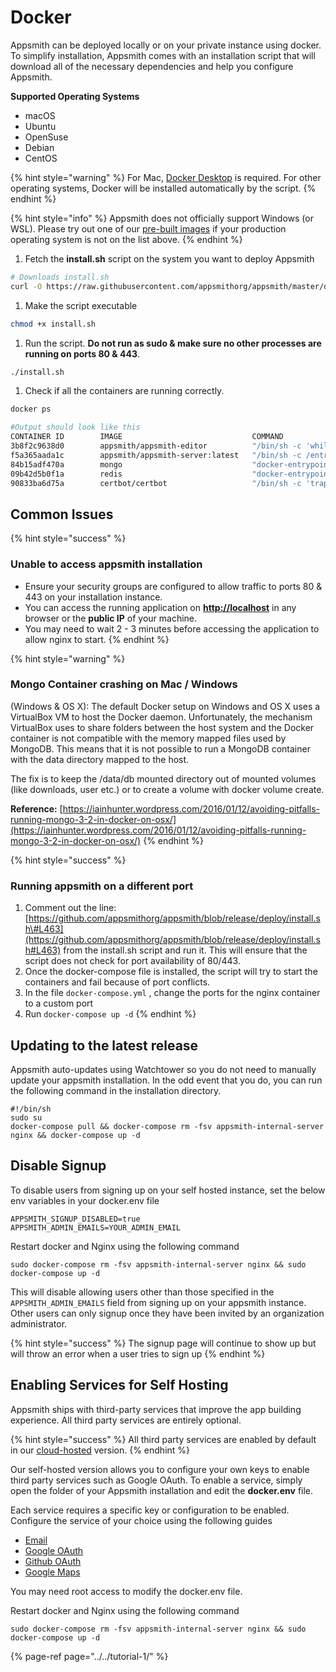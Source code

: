 # Docker

Appsmith can be deployed locally or on your private instance using docker. To simplify installation, Appsmith comes with an installation script that will download all of the necessary dependencies and help you configure Appsmith.

**Supported Operating Systems**

* macOS
* Ubuntu
* OpenSuse
* Debian
* CentOS

{% hint style="warning" %}
For Mac, [Docker Desktop](https://docs.docker.com/docker-for-mac/install/) is required. For other operating systems, Docker will be installed automatically by the script.
{% endhint %}

{% hint style="info" %}
Appsmith does not officially support Windows \(or WSL\). Please try out one of our [pre-built images](../) if your production operating system is not on the list above.
{% endhint %}

1. Fetch the **install.sh** script on the system you want to deploy Appsmith

```bash
# Downloads install.sh
curl -O https://raw.githubusercontent.com/appsmithorg/appsmith/master/deploy/install.sh
```

1. Make the script executable

```bash
chmod +x install.sh
```

1. Run the script. **Do not run as sudo & make sure no other processes are running on ports 80 & 443**.

```bash
./install.sh
```

1. Check if all the containers are running correctly.

```bash
docker ps

#Output should look like this
CONTAINER ID        IMAGE                             COMMAND                  CREATED             STATUS              PORTS                                      NAMES
3b8f2c9638d0        appsmith/appsmith-editor          "/bin/sh -c 'while :…"   17 minutes ago      Up 17 minutes       0.0.0.0:80->80/tcp, 0.0.0.0:443->443/tcp   appsmith_nginx_1
f5a365aada1c        appsmith/appsmith-server:latest   "/bin/sh -c /entrypo…"   17 minutes ago      Up 17 minutes       0.0.0.0:8080->8080/tcp                     appsmith_appsmith-internal-server_1
84b15adf470a        mongo                             "docker-entrypoint.s…"   17 minutes ago      Up 17 minutes       0.0.0.0:27017->27017/tcp                   appsmith_mongo_1
09b42d5b0f1a        redis                             "docker-entrypoint.s…"   17 minutes ago      Up 17 minutes       0.0.0.0:6379->6379/tcp                     appsmith_redis_1
90833ba6d75a        certbot/certbot                   "/bin/sh -c 'trap ex…"   17 minutes ago      Up 17 minutes       80/tcp, 443/tcp                            appsmith_certbot_1
```

## Common Issues

{% hint style="success" %}
### Unable to access appsmith installation

* Ensure your security groups are configured to allow traffic to ports 80 & 443 on your installation instance. 
* You can access the running application on [**http://localhost**](http://localhost) in any browser or the **public IP** of your machine.
* You may need to wait 2 - 3 minutes before accessing the application to allow nginx to start.
{% endhint %}

{% hint style="warning" %}
### Mongo Container crashing on Mac / Windows

\(Windows & OS X\): The default Docker setup on Windows and OS X uses a VirtualBox VM to host the Docker daemon. Unfortunately, the mechanism VirtualBox uses to share folders between the host system and the Docker container is not compatible with the memory mapped files used by MongoDB. This means that it is not possible to run a MongoDB container with the data directory mapped to the host.

The fix is to keep the /data/db mounted directory out of mounted volumes \(like downloads, user etc.\) or to create a volume with docker volume create.

**Reference:** [https://iainhunter.wordpress.com/2016/01/12/avoiding-pitfalls-running-mongo-3-2-in-docker-on-osx/](https://iainhunter.wordpress.com/2016/01/12/avoiding-pitfalls-running-mongo-3-2-in-docker-on-osx/)
{% endhint %}

{% hint style="success" %}
### Running appsmith on a different port

1. Comment out the line: [https://github.com/appsmithorg/appsmith/blob/release/deploy/install.sh\#L463](https://github.com/appsmithorg/appsmith/blob/release/deploy/install.sh#L463) from the install.sh script and run it. This will ensure that the script does not check for port availability of 80/443.
2. Once the docker-compose file is installed, the script will try to start the containers and fail because of port conflicts.
3. In the file `docker-compose.yml` , change the ports for the nginx container to a custom port
4. Run `docker-compose up -d`
{% endhint %}

## Updating to the latest release

Appsmith auto-updates using Watchtower so you do not need to manually update your appsmith installation. In the odd event that you do, you can run the following command in the installation directory.

```text
#!/bin/sh
sudo su
docker-compose pull && docker-compose rm -fsv appsmith-internal-server nginx && docker-compose up -d
```

## Disable Signup

To disable users from signing up on your self hosted instance, set the below env variables in your docker.env file

```text
APPSMITH_SIGNUP_DISABLED=true
APPSMITH_ADMIN_EMAILS=YOUR_ADMIN_EMAIL
```

Restart docker and Nginx using the following command

```text
sudo docker-compose rm -fsv appsmith-internal-server nginx && sudo docker-compose up -d
```

This will disable allowing users other than those specified in the `APPSMITH_ADMIN_EMAILS` field from signing up on your appsmith instance. Other users can only signup once they have been invited by an organization administrator.

{% hint style="success" %}
The signup page will continue to show up but will throw an error when a user tries to sign up
{% endhint %}

## Enabling Services for Self Hosting

Appsmith ships with third-party services that improve the app building experience. All third party services are entirely optional.

{% hint style="success" %}
All third party services are enabled by default in our [cloud-hosted](https://appsmith.com) version.
{% endhint %}

Our self-hosted version allows you to configure your own keys to enable third party services such as Google OAuth. To enable a service, simply open the folder of your Appsmith installation and edit the **docker.env** file.

Each service requires a specific key or configuration to be enabled. Configure the service of your choice using the following guides

* [Email](email/)
* [Google OAuth](google-login.md)
* [Github OAuth](github-login.md)
* [Google Maps](google-maps.md)

You may need root access to modify the docker.env file.

Restart docker and Nginx using the following command

```text
sudo docker-compose rm -fsv appsmith-internal-server nginx && sudo docker-compose up -d
```

{% page-ref page="../../tutorial-1/" %}

